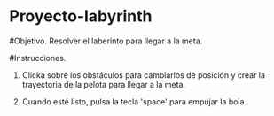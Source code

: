 # Proyecto-labyrinth

#Objetivo. 
Resolver el laberinto para llegar a la meta.

#Instrucciones.

1. Clicka sobre los obstáculos para cambiarlos de posición y crear la trayectoria de la pelota para llegar a la meta.

2. Cuando esté listo, pulsa la tecla 'space' para empujar la bola. 

